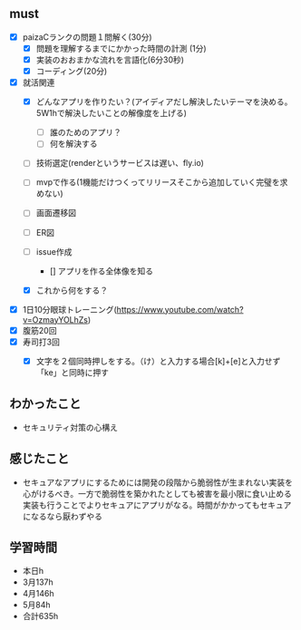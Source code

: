 

## must
- [x] paizaCランクの問題１問解く(30分)
  - [x] 問題を理解するまでにかかった時間の計測 (1分)
  - [x] 実装のおおまかな流れを言語化(6分30秒)
  - [x] コーディング(20分) 
- [x] 就活関連  
  - [x] どんなアプリを作りたい？(アイディアだし解決したいテーマを決める。5W1hで解決したいことの解像度を上げる)
    - [ ] 誰のためのアプリ？
    - [ ] 何を解決する
  - [ ] 技術選定(renderというサービスは遅い、fly.io)
  - [ ] mvpで作る(1機能だけつくってリリースそこから追加していく完璧を求めない)
  - [ ] 画面遷移図
  - [ ] ER図
  - [ ] issue作成
    - [] アプリを作る全体像を知る
  - [x] これから何をする？

  
- [x] 1日10分眼球トレーニング(https://www.youtube.com/watch?v=OzmayYOLhZs)
- [x] 腹筋20回
- [x] 寿司打3回
  - [x] 文字を２個同時押しをする。（け）と入力する場合[k]+[e]と入力せず「ke」と同時に押す



## わかったこと
- セキュリティ対策の心構え


## 感じたこと
- セキュアなアプリにするためには開発の段階から脆弱性が生まれない実装を心がけるべき。一方で脆弱性を築かれたとしても被害を最小限に食い止める実装も行うことでよりセキュアにアプリがなる。時間がかかってもセキュアになるなら厭わずやる


## 学習時間
  - 本日h
  - 3月137h
  - 4月146h
  - 5月84h
  - 合計635h
    
